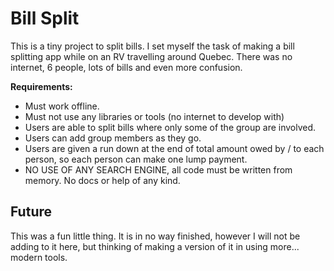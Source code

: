 # Bill Split

This is a tiny project to split bills. 
I set myself the task of making a bill splitting app while on an RV travelling around Quebec. There was no internet, 6 people, lots of bills and even more confusion. 

**Requirements:**
* Must work offline.
* Must not use any libraries or tools (no internet to develop with)
* Users are able to split bills where only some of the group are involved.
* Users can add group members as they go.
* Users are given a run down at the end of total amount owed by / to each person, so each person can make one lump payment.
* NO USE OF ANY SEARCH ENGINE, all code must be written from memory. No docs or help of any kind.


## Future

This was a fun little thing. It is in no way finished, however I will not be adding to it here, but thinking of making a version of it in using more... modern tools.
